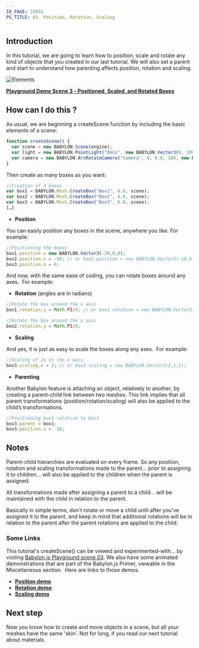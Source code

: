 ```yaml
---
ID_PAGE: 22041
PG_TITLE: 03. Position, Rotation, Scaling
---
```

## Introduction

In this tutorial, we are going to learn how to position, scale and rotate any kind of objects that you created in our last tutorial. We will also set a parent and start to understand how parenting affects position, rotation and scaling.

![Elements](/img/tutorials/Rotation%20and%20scaling/03.png)

[**Playground Demo Scene 3 - Positioned, Scaled, and Rotated Boxes**]( https://www.babylonjs-playground.com/?3)

## How can I do this ?
As usual, we are beginning a createScene function by including the basic elements of a scene:
```javascript
function createScene() {
  var scene = new BABYLON.Scene(engine);
  var light = new BABYLON.PointLight("Omni", new BABYLON.Vector3(0, 100, 100), scene);
  var camera = new BABYLON.ArcRotateCamera("Camera", 0, 0.8, 100, new BABYLON.Vector3.Zero(), scene);
}
```

Then create as many boxes as you want:
```javascript
//Creation of 3 boxes
var box1 = BABYLON.Mesh.CreateBox("Box1", 6.0, scene);
var box2 = BABYLON.Mesh.CreateBox("Box2", 6.0, scene);
var box3 = BABYLON.Mesh.CreateBox("Box3", 6.0, scene);
[…]
```
* **Position**

You can easily position any boxes in the scene, anywhere you like. For example:

```javascript
//Positioning the boxes
box1.position = new BABYLON.Vector3(-20,0,0);
box2.position.x = -10; // or box2.position = new BABYLON.Vector3(-10,0,0);
box3.position.x = 0;
```

And now, with the same ease of coding, you can rotate boxes around any axes.&nbsp; For example:

* **Rotation** (angles are in radians)

```javascript
//Rotate the box around the x axis
box1.rotation.x = Math.PI/4; // or box1.rotation = new BABYLON.Vector3(Math.PI/4,0,0);

//Rotate the box around the y axis
box2.rotation.y = Math.PI/6;
```

* **Scaling**

And yes, it is just as easy to scale the boxes along any axes.&nbsp; For example:
```javascript
//Scaling of 2x on the x axis
box3.scaling.x = 2; // or box3.scaling = new BABYLON.Vector3(2,1,1);
```

* **Parenting**

Another Babylon feature is attaching an object, relatively to another, by creating a parent-child link between two meshes. This link implies that all parent transformations (position/rotation/scaling) will also be applied to the child’s transformations.
```javascript
//Positioning box3 relative to box1
box3.parent = box1;
box3.position.z = -10;
```

## Notes
Parent-child hierarchies are evaluated on every frame. So any position, rotation and scaling transformations made to the parent... prior to assigning it to children... will also be applied to the children when the parent is assigned.

All transformations made after assigning a parent to a child... will be maintained with the child in relation to the parent.

Basically in simple terms, don't rotate or move a child until after you've assigned it to the parent, and keep in mind that additional rotations will be in relation to the parent after the parent rotations are applied to the child.

### Some Links
This tutorial's createScene() can be viewed and experimented-with... by visiting [Babylon.js Playground scene 03](http://www.babylonjs.com/playground/?3). We also have some animated demonstrations that are part of the Babylon.js Primer, viewable in the Miscellaneous section.&nbsp; Here are links to those demos.

* [**Position demo**](http://www.babylonjs.com/playground/#35CPC)
* [**Rotation demo**](http://www.babylonjs.com/playground/#YIT1S)
* [**Scaling demo**](http://www.babylonjs.com/playground/#1VMQNH)


## Next step
Now you know how to create and move objects in a scene, but all your meshes have the same 'skin'. Not for long, if you read our next tutorial about materials.

